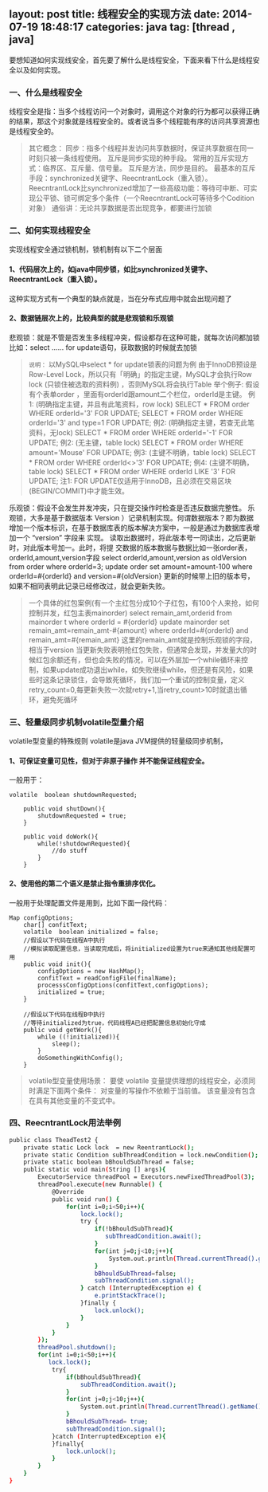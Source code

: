 layout: post
title: 线程安全的实现方法
date: 2014-07-19 18:48:17
categories: java
tag: [thread , java]
---
要想知道如何实现线安全，首先要了解什么是线程安全，下面来看下什么是线程安全以及如何实现。
### 一、什么是线程安全
线程安全是指：当多个线程访问一个对象时，调用这个对象的行为都可以获得正确的结果，那这个对象就是线程安全的。或者说当多个线程能有序的访问共享资源也是线程安全的。
> 其它概念：
> 同步：指多个线程并发访问共享数据时，保证共享数据在同一时刻只被一条线程使用。
>  互斥是同步实现的种手段。
>  常用的互斥实现方式：临界区、互斥量、信号量。
>  互斥是方法，同步是目的。
>  最基本的互斥手段：synchronized关键字、ReecntrantLock（重入锁）。
>  ReecntrantLock比synchronized增加了一些高级功能：等待可中断、可实现公平锁、锁可绑定多个条件（一个ReecntrantLock可等待多个Codition对象）
>  通俗讲：无论共享数据是否出现竞争，都要进行加锁

### 二、如何实现线程安全
实现线程安全通过锁机制，锁机制有以下二个层面
#### 1、代码层次上的，如java中同步锁，如比synchronized关键字、ReecntrantLock（重入锁）。
这种实现方式有一个典型的缺点就是，当在分布式应用中就会出现问题了
#### 2、数据链层次上的，比较典型的就是悲观锁和乐观锁
悲观锁：就是不管是否发生多线程冲突，假设都存在这种可能，就每次访问都加锁
比如：select …… for update语句，获取数据的时候就去加锁
> `说明：`
> 以MySQL中select * for update锁表的问题为例
> 由于InnoDB预设是Row-Level Lock，所以只有「明确」的指定主键，MySQL才会执行Row lock (只锁住被选取的资料例) ，否则MySQL将会执行Table
> 举个例子: 假设有个表单order ，里面有orderId跟amount二个栏位，orderId是主键。
> 例1: (明确指定主键，并且有此笔资料，row lock)
> SELECT * FROM order WHERE orderId='3' FOR UPDATE;
> SELECT * FROM order WHERE orderId='3' and type=1 FOR UPDATE;
> 例2: (明确指定主键，若查无此笔资料，无lock)
> SELECT * FROM order WHERE orderId='-1' FOR UPDATE;
> 例2: (无主键，table lock)
> SELECT * FROM order WHERE amount='Mouse' FOR UPDATE;
> 例3: (主键不明确，table lock)
> SELECT * FROM order WHERE orderId<>'3' FOR UPDATE;
> 例4: (主键不明确，table lock)
> SELECT * FROM order WHERE orderId LIKE '3' FOR UPDATE;
> 注1: FOR UPDATE仅适用于InnoDB，且必须在交易区块(BEGIN/COMMIT)中才能生效。

乐观锁：假设不会发生并发冲突，只在提交操作时检查是否违反数据完整性。
乐观锁，大多是基于数据版本   Version ）记录机制实现。何谓数据版本？即为数据增加一个版本标识，在基于数据库表的版本解决方案中，一般是通过为数据库表增加一个 “version” 字段来 实现。 读取出数据时，将此版本号一同读出，之后更新时，对此版本号加一。此时，将提 交数据的版本数据与数据比如一张order表，orderId,amount,version字段
select orderId,amount,version as oldVersion from order where orderId=3;
update order set amount=amount-100 where orderId=#{orderId} and version=#{oldVersion}
更新的时候带上旧的版本号，如果不相同表明此记录已经修改过，就会更新失败。
> 一个具体的红包案例(有一个主红包分成10个子红包，有100个人来抢，如何控制并发，红包主表mainorder)
> select remain_amt,orderid from mainorder t where orderId = #{orderId}
> update mainorder set remain_amt=remain_amt-#{amount} where orderId=#{orderId} and remain_amt=#{remain_amt}
> 这里的remain_amt就是控制乐观锁的字段，相当于version
> 当更新失败表明抢红包失败，但通常会发现，并发量大的时候红包余额还有，但也会失败的情况，可以在外层加一个while循环来控制，如果update成功退出while，如失败继续while，但还是有风险，如果些时这条记录锁住，会导致死循环，我们加一个重试的控制变量，定义retry_count=0,每更新失败一次就retry+1,当retry_count>10时就退出循环，避免死循环



### 三、轻量级同步机制volatile型量介绍
volatile型变量的特殊规则
volatile是java JVM提供的轻量级同步机制，
#### 1、可保证变量可见性，但对于非原子操作 并不能保证线程安全。
一般用于：
```
volatile  boolean shutdownRequested;

    public void shutDown(){
        shutdownRequested = true;
    }

    public void doWork(){
        while(!shutdownRequested){
            //do stuff
        }
    }
```
#### 2、使用他的第二个语义是禁止指令重排序优化。
一般用于处理配置文件是用到，比如下面一段代码：
```
Map configOptions;
    char[] confitText;
    volatile  boolean initialized = false;
    //假设以下代码在线程A中执行
    //模拟读取配置信息，当读取完成后，将initialized设置为true来通知其他线配置可用
    public void init(){
        configOptions = new HashMap();
        confitText = readConfigFile(finalName);
        processsConfigOptions(confitText,configOptions);
        initialized = true;
    }

    //假设以下代码在线程B中执行
    //等待initialized为true，代码线程A已经把配置信息初始化守成
    public void getWork(){
        while ((!initialized)){
            sleep();
        }
        doSomethingWithConfig();
    }
```
> volatile型变量使用场景：
> 要使 volatile 变量提供理想的线程安全，必须同时满足下面两个条件：
> 对变量的写操作不依赖于当前值。
> 该变量没有包含在具有其他变量的不变式中。

### 四、ReecntrantLock用法举例
```bash
public class TheadTest2 {
    private static Lock lock  = new ReentrantLock();
    private static Condition subThreadCondition = lock.newCondition();
    private static boolean bBhouldSubThread = false;
    public static void main(String [] args){
        ExecutorService threadPool = Executors.newFixedThreadPool(3);
        threadPool.execute(new Runnable() {
            @Override
            public void run() {
                for(int i=0;i<50;i++){
                    lock.lock();
                    try {
                        if(!bBhouldSubThread){
                           subThreadCondition.await();
                        }
                        for(int j=0;j<10;j++){
                            System.out.println(Thread.currentThread().getName()+ ",j=" + j);
                        }
                        bBhouldSubThread=false;
                        subThreadCondition.signal();
                    } catch (InterruptedException e) {
                        e.printStackTrace();
                    }finally {
                        lock.unlock();
                    }
                }
            }
        });
        threadPool.shutdown();
        for(int i=0;i<50;i++){
           lock.lock();
            try{
                if(bBhouldSubThread){
                    subThreadCondition.await();
                }
                for(int j=0;j<10;j++){
                    System.out.println(Thread.currentThread().getName()+ ",j=" + j);
                }
                bBhouldSubThread= true;
                subThreadCondition.signal();
            }catch (InterruptedException e){
            }finally{
                lock.unlock();
            }
        }
    }
}
```